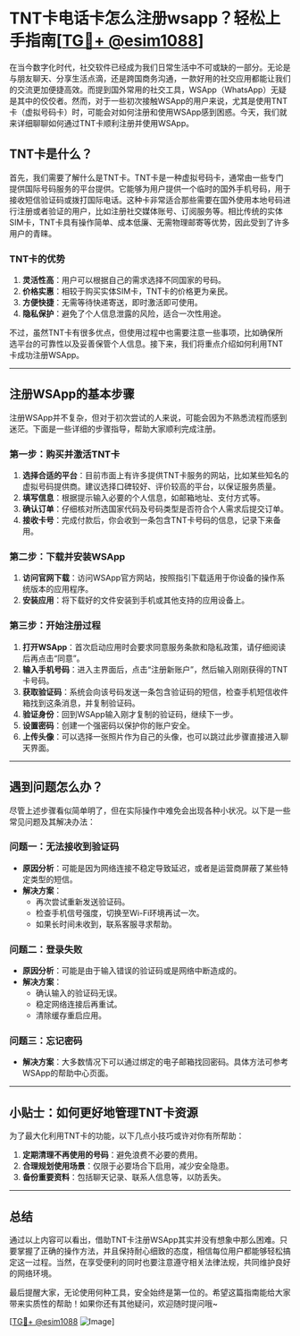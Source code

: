 # TNT卡电话卡怎么注册wsapp？轻松上手指南[[TG💪+ @esim1088](https://t.me/s/esim1088)]

在当今数字化时代，社交软件已经成为我们日常生活中不可或缺的一部分。无论是与朋友聊天、分享生活点滴，还是跨国商务沟通，一款好用的社交应用都能让我们的交流更加便捷高效。而提到国外常用的社交工具，WSApp（WhatsApp）无疑是其中的佼佼者。然而，对于一些初次接触WSApp的用户来说，尤其是使用TNT卡（虚拟号码卡）时，可能会对如何注册和使用WSApp感到困惑。今天，我们就来详细聊聊如何通过TNT卡顺利注册并使用WSApp。

## TNT卡是什么？

首先，我们需要了解什么是TNT卡。TNT卡是一种虚拟号码卡，通常由一些专门提供国际号码服务的平台提供。它能够为用户提供一个临时的国外手机号码，用于接收短信验证码或拨打国际电话。这种卡非常适合那些需要在国外使用本地号码进行注册或者验证的用户，比如注册社交媒体账号、订阅服务等。相比传统的实体SIM卡，TNT卡具有操作简单、成本低廉、无需物理邮寄等优势，因此受到了许多用户的青睐。

### TNT卡的优势

1. **灵活性高**：用户可以根据自己的需求选择不同国家的号码。
2. **价格实惠**：相较于购买实体SIM卡，TNT卡的价格更为亲民。
3. **方便快捷**：无需等待快递寄送，即时激活即可使用。
4. **隐私保护**：避免了个人信息泄露的风险，适合一次性用途。

不过，虽然TNT卡有很多优点，但使用过程中也需要注意一些事项，比如确保所选平台的可靠性以及妥善保管个人信息。接下来，我们将重点介绍如何利用TNT卡成功注册WSApp。

---

## 注册WSApp的基本步骤

注册WSApp并不复杂，但对于初次尝试的人来说，可能会因为不熟悉流程而感到迷茫。下面是一些详细的步骤指导，帮助大家顺利完成注册。

### 第一步：购买并激活TNT卡

1. **选择合适的平台**：目前市面上有许多提供TNT卡服务的网站，比如某些知名的虚拟号码提供商。建议选择口碑较好、评价较高的平台，以保证服务质量。
2. **填写信息**：根据提示输入必要的个人信息，如邮箱地址、支付方式等。
3. **确认订单**：仔细核对所选国家代码及号码类型是否符合个人需求后提交订单。
4. **接收卡号**：完成付款后，你会收到一条包含TNT卡号码的信息，记录下来备用。

### 第二步：下载并安装WSApp

1. **访问官网下载**：访问WSApp官方网站，按照指引下载适用于你设备的操作系统版本的应用程序。
2. **安装应用**：将下载好的文件安装到手机或其他支持的应用设备上。

### 第三步：开始注册过程

1. **打开WSApp**：首次启动应用时会要求同意服务条款和隐私政策，请仔细阅读后再点击“同意”。
2. **输入手机号码**：进入主界面后，点击“注册新账户”，然后输入刚刚获得的TNT卡号码。
3. **获取验证码**：系统会向该号码发送一条包含验证码的短信，检查手机短信收件箱找到这条消息，并复制验证码。
4. **验证身份**：回到WSApp输入刚才复制的验证码，继续下一步。
5. **设置密码**：创建一个强密码以保护你的账户安全。
6. **上传头像**：可以选择一张照片作为自己的头像，也可以跳过此步骤直接进入聊天界面。

---

## 遇到问题怎么办？

尽管上述步骤看似简单明了，但在实际操作中难免会出现各种小状况。以下是一些常见问题及其解决办法：

### 问题一：无法接收到验证码

- **原因分析**：可能是因为网络连接不稳定导致延迟，或者是运营商屏蔽了某些特定类型的短信。
- **解决方案**：
  - 再次尝试重新发送验证码。
  - 检查手机信号强度，切换至Wi-Fi环境再试一次。
  - 如果长时间未收到，联系客服寻求帮助。

### 问题二：登录失败

- **原因分析**：可能是由于输入错误的验证码或是网络中断造成的。
- **解决方案**：
  - 确认输入的验证码无误。
  - 稳定网络连接后再重试。
  - 清除缓存重启应用。

### 问题三：忘记密码

- **解决方案**：大多数情况下可以通过绑定的电子邮箱找回密码。具体方法可参考WSApp的帮助中心页面。

---

## 小贴士：如何更好地管理TNT卡资源

为了最大化利用TNT卡的功能，以下几点小技巧或许对你有所帮助：

1. **定期清理不再使用的号码**：避免浪费不必要的费用。
2. **合理规划使用场景**：仅限于必要场合下启用，减少安全隐患。
3. **备份重要资料**：包括聊天记录、联系人信息等，以防丢失。

---

## 总结

通过以上内容可以看出，借助TNT卡注册WSApp其实并没有想象中那么困难。只要掌握了正确的操作方法，并且保持耐心细致的态度，相信每位用户都能够轻松搞定这一过程。当然，在享受便利的同时也要注意遵守相关法律法规，共同维护良好的网络环境。

最后提醒大家，无论使用何种工具，安全始终是第一位的。希望这篇指南能给大家带来实质性的帮助！如果你还有其他疑问，欢迎随时提问哦~ 

[[TG💪+ @esim1088](https://t.me/s/esim1088) ![Image](https://i.postimg.cc/4NQfJmqS/Snipaste-2025-05-13-00-14-12.png)]